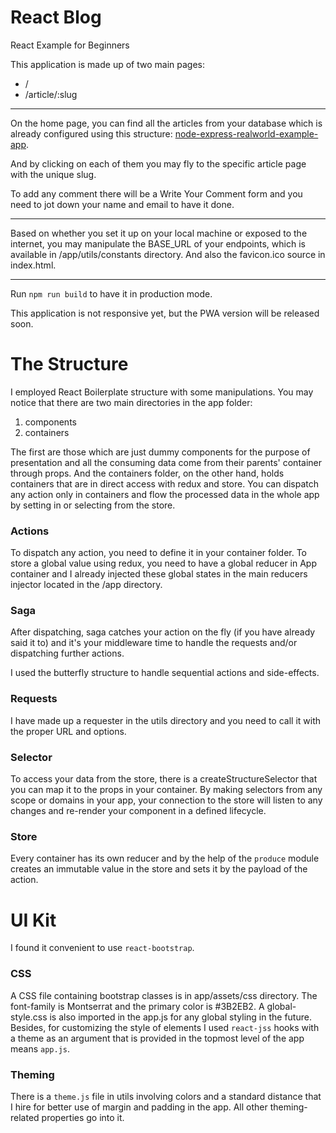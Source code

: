 # React Blog

React Example for Beginners   

This application is made up of two main pages: 
* /
* /article/:slug

***

On the home page, you can find all the articles from your database which is already configured using this structure: [node-express-realworld-example-app](https://github.com/gothinkster/node-express-realworld-example-app). 

And by clicking on each of them you may fly to the specific article page with the unique slug. 

To add any comment there will be a Write Your Comment form and you need to jot down your name and email to have it done.

***

Based on whether you set it up on your local machine or exposed to the internet, you may manipulate the BASE_URL of your endpoints, which is available in /app/utils/constants directory. And also the favicon.ico source in index.html.

***

Run `npm run build` to have it in production mode.

This application is not responsive yet, but the PWA version will be released soon.



# The Structure
I employed React Boilerplate structure with some manipulations. 
You may notice that there are two main directories in the app folder:
1. components
2. containers

The first are those which are just dummy components for the purpose of presentation and all the consuming data come from their parents' container through props. 
And the containers folder, on the other hand, holds containers that are in direct access with redux and store. 
You can dispatch any action only in containers and flow the processed data in the whole app by setting in or selecting from the store.


### Actions
To dispatch any action, you need to define it in your container folder. To store a global value using redux, you need to have a global reducer in App container and I already injected these global states in the main reducers injector located in the /app directory.


### Saga
After dispatching, saga catches your action on the fly (if you have already said it to) and it's your middleware time to handle the requests and/or dispatching further actions. 

I used the butterfly structure to handle sequential actions and side-effects. 


### Requests
I have made up a requester in the utils directory and you need to call it with the proper URL and options. 

### Selector
To access your data from the store, there is a createStructureSelector that you can map it to the props in your container. By making selectors from any scope or domains in your app, your connection to the store will listen to any changes and re-render your component in a defined lifecycle.

### Store
Every container has its own reducer and by the help of the `produce` module creates an immutable value in the store and sets it by the payload of the action.


# UI Kit
I found it convenient to use `react-bootstrap`. 

### CSS
A CSS file containing bootstrap classes is in app/assets/css directory. The font-family is Montserrat and the primary color is #3B2EB2. A global-style.css is also imported in the app.js for any global styling in the future. Besides, for customizing the style of elements I used `react-jss` hooks with a theme as an argument that is provided in the topmost level of the app means `app.js`.

### Theming
There is a `theme.js` file in utils involving colors and a standard distance that I hire for better use of margin and padding in the app. All other theming-related properties go into it. 





